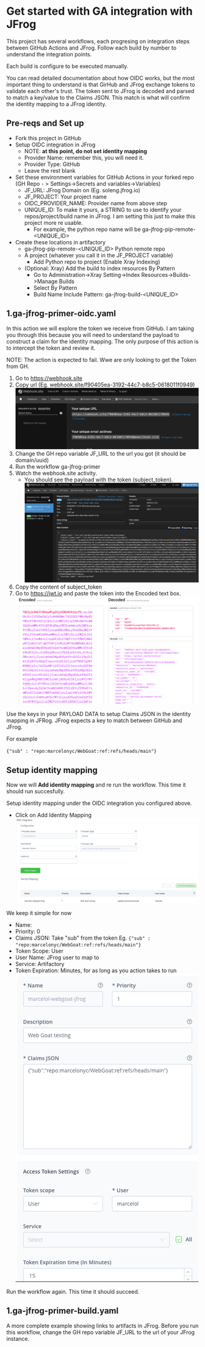 # Get started with GA integration with JFrog

This project has several workflows, each progresing on integration steps between GitHub Actions and JFrog. Follow each build by number to understand the integration points. 

Each build is configure to be executed manually.

You can read detailed documentation about how OIDC works, but the most important thing to understand is that GirHub and JFrog exchange tokens to validate each other's trust. The token sent to JFrog is decoded and parsed to match a key/value to the Claims JSON. This match is what will confirm the identity mapping to a JFrog identity.

## Pre-reqs and Set up

- Fork this project in GitHub
- Setup OIDC integration in JFrog
    - NOTE: **at this point, do not set identity mapping**
    - Provider Name: remember this, you will need it.
    - Provider Type: GitHub
    - Leave the rest blank
- Set these environment variables for GitHub Actions in your forked repo (GH Repo - > Settings->Secrets and variables->Variables)
    - JF_URL:  JFrog Domain on (Eg. soleng.jfrog.io)
    - JF_PROJECT: Your project name
    - OIDC_PROVIDER_NAME: Provider name from above step 
    - UNIQUE_ID: To make it yours, a STRING to use to identify your repos/project/build name in JFrog. I am setting this just to make this project more re usable. 
        -   For example, the python repo name will be ga-jfrog-pip-remote-<UNIQUE_ID>
- Create these locations in artifactory
    - ga-jfrog-pip-remote-<UNIQUE_ID>  Python remote repo
    - A project (whatever you call it in the JF_PROJECT variable)
        - Add Python repo to project (Enable Xray Indexing)
    - (Optional: Xray) Add the build to index resources By Pattern
        - Go to Administration->Xray Setting->Index Resources->Builds->Manage Builds
        - Select By Pattern
        - Build Name Include Pattern: ga-jfrog-build-<UNIQUE_ID>



## 1.ga-jfrog-primer-oidc.yaml
In this action we will explore the token we receive from GitHub. I am taking you through this because you will need to understand the payload to construct a claim for the identity mapping. The only purpose of this action is to intercept the token and review it. 

NOTE: The action is expected to fail. Wwe are only looking to get the Token from GH.

1. Go to https://webhook.site 
2. Copy url (Eg. webhook.site/f90405ea-3192-44c7-b8c5-0618011f0949)
![Image](assets/webhook-site-url.png)
3. Change the GH repo variable JF_URL to the url you got (it should be domain/uuid)
4. Run the workflow ga-jfrog-primer
5. Watch the webhook.site activity.
    - You should see the payload with the token (subject_token).
![Image](assets/webhook-site-payload.png)
6. Copy the content of subject_token
7. Go to https://jwt.io and paste the token into the Encoded text box.
![Image](assets/jwt-payload.png)

Use the keys in your PAYLOAD DATA to setup Claims JSON in the identity mapping in JFRog. JFrog expects a key to match between GitHub and JFrog.

For example

`{"sub" : "repo:marcelonyc/WebGoat:ref:refs/heads/main"}`

## Setup identity mapping
Now we will **Add identity mapping** and re run the workflow. This time it should run succesfully.

Setup identity mapping under the OIDC integration you configured above.

- Click on Add Identity Mapping
![Image](assets/add-identity-mapping.png)

We keep it simple for now
- Name: <Anything>
- Priority: 0
- Claims JSON: Take "sub" from the token
Eg. `{"sub" : "repo:marcelonyc/WebGoat:ref:refs/heads/main"}`
- Token Scope: User
- User Name: JFrog user to map to
- Service: Artifactory
- Token Expiration: Minutes, for as long as you action takes to run 
![Image](assets/identity-mapping.png)

Run the workflow again. This time it should succeed.


## 1.ga-jfrog-primer-build.yaml
A more complete example showing links to artifacts in JFrog.
Before you run this workflow, change the GH repo variable JF_URL to the url of your JFrog instance.








